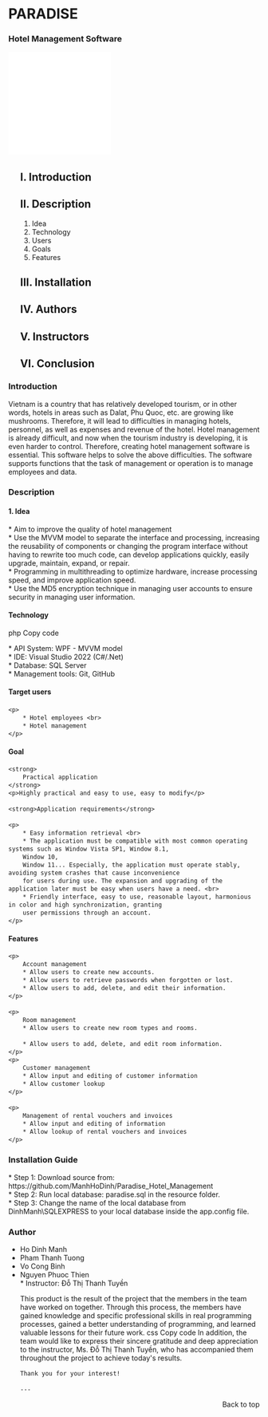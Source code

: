 <div id="top">
</div>
<h1>PARADISE</h1>
<h3>Hotel Management Software</h3>
<!-- PARADISE -->
<a style="text-decoration: none;" href="#Top">
    <img style="background-color: #38A3A5;" src="./assets/images/logo.png" alt="logo">
</a>
<!-- Table of Contents -->
<ul id="nav">

<a style="text-decoration: none;" href="#MoDau">
    <h2>I. Introduction</h2>
</a>


<a style="text-decoration: none;" href="#MoTa">
    <h2>II. Description</h2>
</a>

<ol id="sub_nav">
    <li><a style="text-decoration: none;" href="#yTuong">Idea</a></li>
    <li><a style="text-decoration: none;" href="#congNghe">Technology</a></li>
    <li><a style="text-decoration: none;" href="#nguoiDung">Users</a></li>
    <li><a style="text-decoration: none;" href="#mucTieu">Goals</a></li>
    <li><a style="text-decoration: none;" href="#tinhNang">Features</a></li>
</ol>


<a style="text-decoration: none;" href="#caiDat">
    <h2>III. Installation</h2>
</a>


<a style="text-decoration: none;" href="#tacGia">
    <h2>IV. Authors</h2>
</a>



<a style="text-decoration: none;" href="#nguoiHuongDan">
    <h2>V. Instructors</h2>
</a>



<a style="text-decoration: none;" href="#tongKet">
    <h2>VI. Conclusion</h2>
</a>
</ul>
<!-- Introduction  -->
<div id="MoDau">
    <h3>Introduction</h3>
    <p id="description">
        Vietnam is a country that has relatively developed tourism, or in other words, hotels in areas such as Dalat, Phu Quoc, etc. are growing like mushrooms. Therefore, it will lead to difficulties in managing hotels, personnel, as well as expenses and revenue of the hotel. Hotel management is already difficult, and now when the tourism industry is developing, it is even harder to control. Therefore, creating hotel management software is essential. This software helps to solve the above difficulties. The software supports functions that the task of management or operation is to manage employees and data.
    </p>
</div>
<!-- Description  -->
<div id="MoTa">
    <h3>Description</h3>
  
<div id="yTuong">
    <h4>1. Idea</h4>
    <p>* Aim to improve the quality of hotel management
        <br>
        * Use the MVVM model to separate the interface and processing, increasing the reusability of components or changing the program interface without having to rewrite too much code, can develop applications quickly, easily upgrade, maintain, expand, or repair.
        <br>
        * Programming in multithreading to optimize hardware, increase processing speed, and improve application speed.
        <br>
        * Use the MD5 encryption technique in managing user accounts to ensure security in managing user information.
    </p>
</div>

<div id="congNghe">
        <h4>Technology</h4>
php
Copy code
    <p>
        * API System: WPF - MVVM model <br>
        * IDE: Visual Studio 2022 (C#/.Net) <br>
        * Database: SQL Server<br>
        * Management tools: Git, GitHub<br>
    </p>
</div>
<div id="doiTuongSuDung">
    <h4>Target users</h4>

    <p>
        * Hotel employees <br>
        * Hotel management
    </p>
</div>
<div id="mucTieu">
    <h4>Goal</h4>

    <strong>
        Practical application
    </strong>
    <p>Highly practical and easy to use, easy to modify</p>

    <strong>Application requirements</strong>

    <p>
        * Easy information retrieval <br>
        * The application must be compatible with most common operating systems such as Window Vista SP1, Window 8.1,
        Window 10,
        Window 11... Especially, the application must operate stably, avoiding system crashes that cause inconvenience
        for users during use. The expansion and upgrading of the application later must be easy when users have a need. <br>
        * Friendly interface, easy to use, reasonable layout, harmonious in color and high synchronization, granting
        user permissions through an account.
    </p>
</div>
<div id="tinhNang">
    <h4>Features</h4>

    <p>
        Account management
        * Allow users to create new accounts.
        * Allow users to retrieve passwords when forgotten or lost.
        * Allow users to add, delete, and edit their information.
    </p>

    <p>
        Room management
        * Allow users to create new room types and rooms.

        * Allow users to add, delete, and edit room information.
    </p>
    <p>
        Customer management
        * Allow input and editing of customer information
        * Allow customer lookup
    </p>

    <p>
        Management of rental vouchers and invoices
        * Allow input and editing of information
        * Allow lookup of rental vouchers and invoices
    </p>
</div>
</div>
<div id="caiDat">
    <h3>Installation Guide</h3>
    <p>
        * Step 1: Download source from: https://github.com/ManhHoDinh/Paradise_Hotel_Management <br>
        * Step 2: Run local database: paradise.sql in the resource folder. <br>
        * Step 3: Change the name of the local database from DinhManh\SQLEXPRESS to your local database inside the app.config file.
    </p>
</div>
<div id="tacGia">
    <h3>Author</h3>

<ul>
    <li><a style="text-decoration: none;" href="https://github.com/ManhHoDinh">Ho Dinh Manh</a></li>
    <li><a style="text-decoration: none;" href="https://github.com/TuongPhamCT">Pham Thanh Tuong </a></li>
    <li><a style="text-decoration: none;" href="https://github.com/vocongbinh">Vo Cong Binh</a></li>
    <li><a style="text-decoration: none;" href="https://github.com/thienenpi">Nguyen Phuoc Thien</a></li>
</
  
  </div>
  
  <!-- Instructor -->
<div id="nguoiHuongDan">
    * Instructor: Đỗ Thị Thanh Tuyền
</div>
<!-- Summary -->
<div id="tongKet">
    <p>
        This product is the result of the project that the members in the team have worked on together. Through this process, the members have gained knowledge and specific professional skills in real programming processes, gained a better understanding of programming, and learned valuable lessons for their future work.
css
Copy code
    In addition, the team would like to express their sincere gratitude and deep appreciation to the instructor, Ms. Đỗ Thị Thanh Tuyền, who has accompanied them throughout the project to achieve today's results.

    Thank you for your interest!

    ---

<p align="right"><a style="text-decoration: none;" href="#Top">Back to top</a></p>
</p>
</div>

